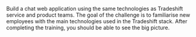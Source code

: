 Build a chat web application using the same technologies
as Tradeshift service and product teams.
The goal of the challenge is to familiarise new employees
with the main technologies used in the Tradeshift stack.
After completing the training, you should be able to see the
big picture.
